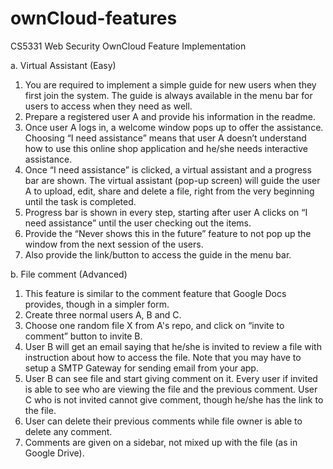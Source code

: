 # ownCloud-features
CS5331 Web Security OwnCloud Feature Implementation


a. Virtual Assistant (Easy)

 1. You are required to implement a simple guide for new users when they first join the system. The guide is always available in the menu bar for users to access when they need as well.
 2. Prepare a registered user A and provide his information in the readme.
 3. Once user A logs in, a welcome window pops up to offer the assistance. Choosing “I need assistance” means that user A doesn’t understand how to use this online shop application and he/she needs interactive assistance.
 4. Once “I need assistance” is clicked, a virtual assistant and a progress bar are shown. The virtual assistant (pop-up screen) will guide the user A to upload, edit, share and delete a file, right from the very beginning until the task is completed.
 5. Progress bar is shown in every step, starting after user A clicks on “I need assistance” until the user checking out the items.
 6. Provide the “Never shows this in the future” feature to not pop up the window from the next session of the users.
 7. Also provide the link/button to access the guide in the menu bar.


b. File comment (Advanced)

1. This feature is similar to the comment feature that Google Docs provides, though in a simpler form.
2. Create three normal users A, B and C.
3. Choose one random file X from A's repo, and click on “invite to comment” button to invite B.
4. User B will get an email saying that he/she is invited to review a file with instruction about how to access the file. Note that you may have to setup a SMTP Gateway for sending email from your app.
5. User B can see file and start giving comment on it. Every user if invited is able to see who are viewing the file and the previous comment. User C who is not invited cannot give comment, though he/she has the link to the file.
6. User can delete their previous comments while file owner is able to delete any comment.
7. Comments are given on a sidebar, not mixed up with the file (as in Google Drive).
